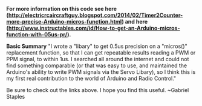 **For more information on this code see here (http://electricrcaircraftguy.blogspot.com/2014/02/Timer2Counter-more-precise-Arduino-micros-function.html) and here (http://www.instructables.com/id/How-to-get-an-Arduino-micros-function-with-05us-pr/).**

**Basic Summary**
"I wrote a "libary" to get 0.5us precision on a "micros()" replacement function, so that I can get repeatable results reading a PWM or PPM signal, to within 1us.  I searched all around the internet and could not find something comparable (or that was easy to use, and maintained the Arduino's ability to write PWM signals via the Servo Libary), so I think this is my first real contribution to the world of Arduino and Radio Control."  

Be sure to check out the links above.  I hope you find this useful.
~Gabriel Staples